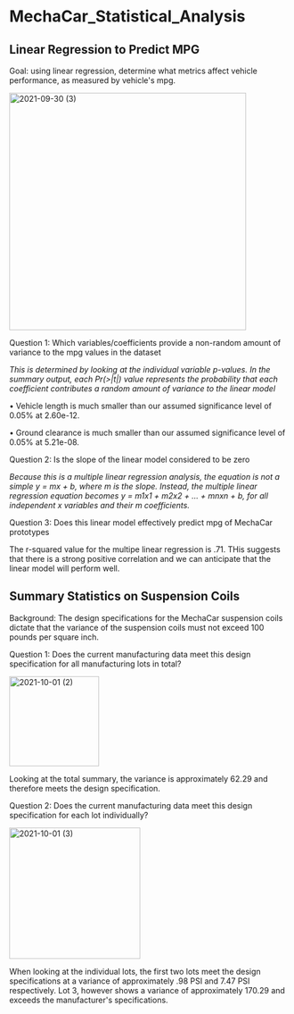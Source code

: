 # MechaCar_Statistical_Analysis

## Linear Regression to Predict MPG

Goal:  using linear regression, determine what metrics affect vehicle performance, as measured by vehicle's mpg.

<img width="425" alt="2021-09-30 (3)" src="https://user-images.githubusercontent.com/84471904/135563439-645c4a82-2b54-4d6f-823b-23e45a00ed3c.png">


Question 1:  Which variables/coefficients provide a non-random amount of variance to the mpg values in the dataset

_This is determined by looking at the individual variable p-values.  In the summary output, each Pr(>|t|) value represents the probability that each coefficient contributes a random amount of variance to the linear model_

•	Vehicle length is much smaller than our assumed significance level of 0.05% at 2.60e-12.

•	Ground clearance is much smaller than our assumed significance level of 0.05% at 5.21e-08.

Question 2:  Is the slope of the linear model considered to be zero

_Because this is a multiple linear regression analysis, the equation is not a simple y = mx + b, where m is the slope.  Instead, the multiple linear regression equation becomes y = m1x1 + m2x2 + … + mnxn + b, for all independent x variables and their m coefficients._

Question 3:  Does this linear model effectively predict mpg of MechaCar prototypes 

The r-squared value for the multipe linear regression is .71.  THis suggests that there is a strong positive correlation and we can anticipate that the linear model will perform well.  

## Summary Statistics on Suspension Coils

Background:  The design specifications for the MechaCar suspension coils dictate that the variance of the suspension coils must not exceed 100 pounds per square inch. 

Question 1: Does the current manufacturing data meet this design specification for all manufacturing lots in total?

<img width="161" alt="2021-10-01 (2)" src="https://user-images.githubusercontent.com/84471904/135667611-51dce5fa-be4a-472b-948a-1ddd53a627be.png">

Looking at the total summary, the variance is approximately 62.29 and therefore meets the design specification.


Question 2: Does the current manufacturing data meet this design specification for each lot individually? 

<img width="235" alt="2021-10-01 (3)" src="https://user-images.githubusercontent.com/84471904/135667793-f9bd88a8-e681-4c66-bd25-21d654b68b96.png">

When looking at the individual lots, the first two lots meet the design specifications at a variance of approximately .98 PSI and 7.47 PSI respectively.  Lot 3, however shows a variance of approximately 170.29 and exceeds the manufacturer's specifications.  


